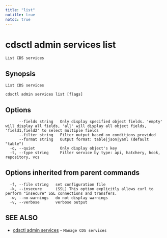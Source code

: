 ```yaml
---
title: "list"
notitle: true
notoc: true
---
```

# cdsctl admin services list

`List CDS services`

## Synopsis

`List CDS services`

```
cdsctl admin services list [flags]
```

## Options

```
      --fields string   Only display specified object fields. 'empty' will display all fields, 'all' will display all object fields, 'field1,field2' to select multiple fields
      --filter string   Filter output based on conditions provided
      --format string   Output format: table|json|yaml (default "table")
  -q, --quiet           Only display object's key
  -t, --type string     Filter service by type: api, hatchery, hook, repository, vcs
```

## Options inherited from parent commands

```
  -f, --file string   set configuration file
  -k, --insecure      (SSL) This option explicitly allows curl to perform "insecure" SSL connections and transfers.
  -w, --no-warnings   do not display warnings
  -v, --verbose       verbose output
```

## SEE ALSO

* [cdsctl admin services](/docs/components/cdsctl/admin/services/)	 - `Manage CDS services`

